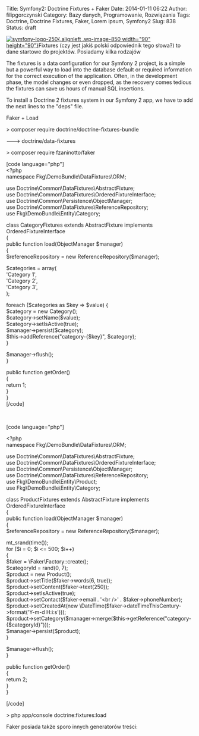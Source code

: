 Title: Symfony2: Doctrine Fixtures + Faker
Date: 2014-01-11 06:22
Author: filipgorczynski
Category: Bazy danych, Programowanie, Rozwiązania
Tags: Doctrine, Doctrine Fixtures, Faker, Lorem ipsum, Symfony2
Slug: 838
Status: draft

[![symfony-logo-250](http://filipgorczynski.files.wordpress.com/2014/01/symfony-logo-250.png?w=150){.alignleft .wp-image-850 width="90" height="90"}](http://filipgorczynski.files.wordpress.com/2014/01/symfony-logo-250.png)Fixtures (czy jest jakiś polski odpowiednik tego słowa?) to dane startowe do projektów. Posiadamy kilka rodzajów

The fixtures is a data configuration for our Symfony 2 project, is a simple but a powerful way to load into the database default or required information for the correct execution of the application. Often, in the development phase, the model changes or even dropped, as the recovery comes tedious the fixtures can save us hours of manual SQL insertions.

To install a Doctrine 2 fixtures system in our Symfony 2 app, we have to add the next lines to the "deps" file.

Faker + Load

\> composer require doctrine/doctrine-fixtures-bundle

---\> doctrine/data-fixtures

\> composer require fzaninotto/faker

\[code language="php"\]  
\<?php  
namespace Fkg\\DemoBundle\\DataFixtures\\ORM;

use Doctrine\\Common\\DataFixtures\\AbstractFixture;  
use Doctrine\\Common\\DataFixtures\\OrderedFixtureInterface;  
use Doctrine\\Common\\Persistence\\ObjectManager;  
use Doctrine\\Common\\DataFixtures\\ReferenceRepository;  
use Fkg\\DemoBundle\\Entity\\Category;

class CategoryFixtures extends AbstractFixture implements OrderedFixtureInterface  
{  
public function load(ObjectManager \$manager)  
{  
\$referenceRepository = new ReferenceRepository(\$manager);

\$categories = array(  
'Category 1',  
'Category 2',  
'Category 3',  
);

foreach (\$categories as \$key =\> \$value) {  
\$category = new Category();  
\$category-\>setName(\$value);  
\$category-\>setIsActive(true);  
\$manager-\>persist(\$category);  
\$this-\>addReference("category-{\$key}", \$category);  
}

\$manager-\>flush();  
}

public function getOrder()  
{  
return 1;  
}  
}  
\[/code\]

 

\[code language="php"\]

\<?php  
namespace Fkg\\DemoBundle\\DataFixtures\\ORM;

use Doctrine\\Common\\DataFixtures\\AbstractFixture;  
use Doctrine\\Common\\DataFixtures\\OrderedFixtureInterface;  
use Doctrine\\Common\\Persistence\\ObjectManager;  
use Doctrine\\Common\\DataFixtures\\ReferenceRepository;  
use Fkg\\DemoBundle\\Entity\\Product;  
use Fkg\\DemoBundle\\Entity\\Category;

class ProductFixtures extends AbstractFixture implements OrderedFixtureInterface  
{  
public function load(ObjectManager \$manager)  
{  
\$referenceRepository = new ReferenceRepository(\$manager);

mt\_srand(time());  
for (\$i = 0; \$i \<= 500; \$i++)  
{  
\$faker = \\Faker\\Factory::create();  
\$categoryId = rand(0, 7);  
\$product = new Product();  
\$product-\>setTitle(\$faker-\>words(6, true));  
\$product-\>setContent(\$faker-\>text(250));  
\$product-\>setIsActive(true);  
\$product-\>setContact(\$faker-\>email . '\<br /\>' . \$faker-\>phoneNumber);  
\$product-\>setCreatedAt(new \\DateTime(\$faker-\>dateTimeThisCentury-\>format('Y-m-d H:i:s')));  
\$product-\>setCategory(\$manager-\>merge(\$this-\>getReference("category-{\$categoryId}")));  
\$manager-\>persist(\$product);  
}

\$manager-\>flush();  
}

public function getOrder()  
{  
return 2;  
}  
}

\[/code\]

\> php app/console doctrine:fixtures:load

Faker posiada także sporo innych generatorów treści:
